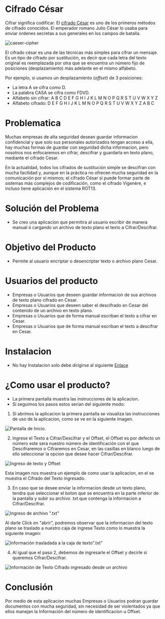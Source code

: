 # Cifrado César

Cifrar significa codificar. El [cifrado César](https://en.wikipedia.org/wiki/Caesar_cipher) es uno de los primeros métodos de cifrado conocidos. El emperador romano Julio César lo usaba para enviar órdenes secretas a sus generales en los campos de batalla.

![caeser-cipher](https://upload.wikimedia.org/wikipedia/commons/thumb/2/2b/Caesar3.svg/2000px-Caesar3.svg.png)

El cifrado césar es una de las técnicas más simples para cifrar un mensaje. Es un tipo de cifrado por sustitución, es decir que cada letra del texto original es reemplazada por otra que se encuentra un número fijo de posiciones (desplazamiento) más adelante en el mismo alfabeto.

Por ejemplo, si usamos un desplazamiento (_offset_) de 3 posiciones:

- La letra A se cifra como D.
- La palabra CASA se cifra como FDVD.
- Alfabeto sin cifrar: A B C D E F G H I J K L M N O P Q R S T U V W X Y Z
- Alfabeto cifrado: D E F G H I J K L M N O P Q R S T U V W X Y Z A B C

# Problematica

Muchas empresas de alta seguridad desean guardar informacion confidencial y que solo sus personales autorizados tengan acceso a ella, hay muchas formas de guardar con seguridad dicha informacion, pero nosotros nos enfocaremos en cifrar, descifrar y guardarla en texto plano, mediante el cifrado Cesar.

En la actualidad, todos los cifrados de sustitución simple se descifran con mucha facilidad y, aunque en la práctica no ofrecen mucha seguridad en la comunicación por sí mismos; el cifrado César sí puede formar parte de sistemas más complejos de codificación, como el cifrado Vigenère, e incluso tiene aplicación en el sistema ROT13.

# Solución del Problema

- Se creo una aplicacion que permitira al usuario escribir de manera manual ó cargando un archivo de texto plano el texto a Cifrar/Descifrar.

# Objetivo del Producto

- Permite al usuario encriptar o desencriptar texto o archivo plano Cesar.

# Usuarios del producto

- Empresas o Usuarios que deseen guardar informacion de sus archivos de texto plano cifrado en Cesar.
- Empresas o Usuarios que deseen saber el descifrado en Cesar del contenido de un archivo en texto plano.
- Empresas o Usuarios que de forma manual escriban el texto a cifrar en Cesar.
- Empresas o Usuarios que de forma manual escriban el texto a descifrar en Cesar.

# Instalacion
- No hay Instalacion solo debe dirigirse al siguiente [Enlace](https://jackelinperez.github.io/lim-2018-11-bc-core-am-cipher/src/)

# ¿Como usar el producto?

- La primera pantalla muestra las instrucciones de la aplicacion.
- Si seguimos los pasos estos serian del siguiente modo:
1. Si abrimos la aplicacion la primera pantalla se visualiza las instrucciones de uso de la aplicacion, como se ve en la siguiente imagen.

![Pantalla de Inicio.](https://github.com/JackelinPerez/lim-2018-11-bc-core-am-cipher/tree/master/src/imagen1.png)

2. Ingrese el Texto a Cifrar/Descifrar y el Offset, el Offset es por defecto un número este sera nuestro número de identificación con el que Descifraremos o Cifraremos en Cesar, en las casillas en blanco luego de ello seleccionar la opcion que desee hacer Cifrar/Descifrar.

![Ingreso de texto y Offset](https://github.com/JackelinPerez/lim-2018-11-bc-core-am-cipher/tree/master/src/imagen2.png)

Esta imagen nos muestra un ejemplo de como usar la aplicacion, en el se muestra el Cifrado del Texto ingresado.

3. En caso que se desee enviar la informacion desde un texto plano, tendra que seleccionar el boton que se encuentra en la parte inferior de la pantalla y subir su archivo .txt que contenga la informacion a Cifrar/Descifrar.

![Ingreso de archivo ".txt"](https://github.com/JackelinPerez/lim-2018-11-bc-core-am-cipher/tree/master/src/imagen3.png)

Al darle Click en "abrir", podremos observar que la informacion del texto plano se traslado a nuestro caja de ingrese Texto como lo muestra la siguiente imagen:

![Información trasladada a la caja de texto".txt"](https://github.com/JackelinPerez/lim-2018-11-bc-core-am-cipher/tree/master/src/imagen4.png)

4. Al igual que el paso 2, debemos de ingresarle el Offset y decirle si queremos Cifrar/Descifrar.

![Información de Texto Cifrado ingresado desde un archivo](https://jackelinperez.github.io/lim-2018-11-bc-core-am-cipher/src/imagen5.png)

# Conclusión

Por medio de esta aplicacion muchas Empresas o Usuarios podran guardar documentos con mucha seguridad, sin necesidad de ser violentados ya que ellos manejan la Información del número de identificacion u Offset.
